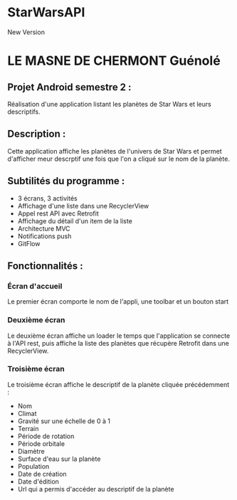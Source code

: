# StarWarsAPI
New Version


# LE MASNE DE CHERMONT Guénolé


## Projet Android semestre 2 : 
Réalisation d'une application listant les planètes de Star Wars et leurs descriptifs.

## Description : 

Cette application affiche les planètes de l'univers de Star Wars et permet d'afficher meur descrptif une fois que l'on a cliqué sur le nom de la planète.

## Subtilités du programme : 

 - 3 écrans, 3 activités
 - Affichage d'une liste dans une RecyclerView
 - Appel rest API avec Retrofit
 - Affichage du détail d'un item de la liste
 - Architecture MVC
 - Notifications push
 - GitFlow


## Fonctionnalités : 

 ### Écran d'accueil

Le premier écran comporte le nom de l'appli, une toolbar et un bouton start

 ### Deuxième écran

Le deuxième écran affiche un loader le temps que l'application se connecte à l'API rest, puis affiche la liste des planètes que récupère Retrofit dans une RecyclerView.

 ### Troisième écran

Le troisième écran affiche le descriptif de la planète cliquée précédemment : 
  - Nom
  - Climat
  - Gravité sur une échelle de 0 à 1
  - Terrain
  - Période de rotation
  - Période orbitale
  - Diamètre
  - Surface d'eau sur la planète
  - Population
  - Date de création
  - Date d'édition
  - Url qui a permis d'accéder au descriptif de la planète


